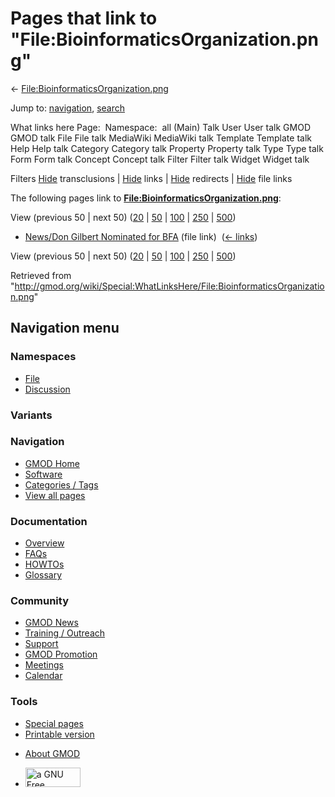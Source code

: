 <div id="mw-page-base" class="noprint">

</div>

<div id="mw-head-base" class="noprint">

</div>

<div id="content" class="mw-body" role="main">

<span id="top"></span>

<div id="mw-js-message" style="display:none;">

</div>



# <span dir="auto">Pages that link to "File:BioinformaticsOrganization.png"</span>

<div id="bodyContent">

<div id="contentSub">

←
[File:BioinformaticsOrganization.png](/wiki/File:BioinformaticsOrganization.png "File:BioinformaticsOrganization.png")

</div>

<div id="jump-to-nav" class="mw-jump">

Jump to: [navigation](#mw-navigation), [search](#p-search)

</div>

<div id="mw-content-text">

What links here Page:  Namespace:  all (Main) Talk User User talk GMOD
GMOD talk File File talk MediaWiki MediaWiki talk Template Template talk
Help Help talk Category Category talk Property Property talk Type Type
talk Form Form talk Concept Concept talk Filter Filter talk Widget
Widget talk

Filters
[Hide](/mediawiki/index.php?title=Special:WhatLinksHere/File:BioinformaticsOrganization.png&hidetrans=1 "Special:WhatLinksHere/File:BioinformaticsOrganization.png")
transclusions \|
[Hide](/mediawiki/index.php?title=Special:WhatLinksHere/File:BioinformaticsOrganization.png&hidelinks=1 "Special:WhatLinksHere/File:BioinformaticsOrganization.png")
links \|
[Hide](/mediawiki/index.php?title=Special:WhatLinksHere/File:BioinformaticsOrganization.png&hideredirs=1 "Special:WhatLinksHere/File:BioinformaticsOrganization.png")
redirects \|
[Hide](/mediawiki/index.php?title=Special:WhatLinksHere/File:BioinformaticsOrganization.png&hideimages=1 "Special:WhatLinksHere/File:BioinformaticsOrganization.png")
file links

The following pages link to
**[File:BioinformaticsOrganization.png](/wiki/File:BioinformaticsOrganization.png "File:BioinformaticsOrganization.png")**:

View (previous 50 \| next 50)
([20](/mediawiki/index.php?title=Special:WhatLinksHere/File:BioinformaticsOrganization.png&limit=20 "Special:WhatLinksHere/File:BioinformaticsOrganization.png")
\|
[50](/mediawiki/index.php?title=Special:WhatLinksHere/File:BioinformaticsOrganization.png&limit=50 "Special:WhatLinksHere/File:BioinformaticsOrganization.png")
\|
[100](/mediawiki/index.php?title=Special:WhatLinksHere/File:BioinformaticsOrganization.png&limit=100 "Special:WhatLinksHere/File:BioinformaticsOrganization.png")
\|
[250](/mediawiki/index.php?title=Special:WhatLinksHere/File:BioinformaticsOrganization.png&limit=250 "Special:WhatLinksHere/File:BioinformaticsOrganization.png")
\|
[500](/mediawiki/index.php?title=Special:WhatLinksHere/File:BioinformaticsOrganization.png&limit=500 "Special:WhatLinksHere/File:BioinformaticsOrganization.png"))

- [News/Don Gilbert Nominated for
  BFA](/wiki/News/Don_Gilbert_Nominated_for_BFA "News/Don Gilbert Nominated for BFA")
  (file link) ‎ <span class="mw-whatlinkshere-tools">([←
  links](/mediawiki/index.php?title=Special:WhatLinksHere&target=News%2FDon+Gilbert+Nominated+for+BFA "Special:WhatLinksHere"))</span>

View (previous 50 \| next 50)
([20](/mediawiki/index.php?title=Special:WhatLinksHere/File:BioinformaticsOrganization.png&limit=20 "Special:WhatLinksHere/File:BioinformaticsOrganization.png")
\|
[50](/mediawiki/index.php?title=Special:WhatLinksHere/File:BioinformaticsOrganization.png&limit=50 "Special:WhatLinksHere/File:BioinformaticsOrganization.png")
\|
[100](/mediawiki/index.php?title=Special:WhatLinksHere/File:BioinformaticsOrganization.png&limit=100 "Special:WhatLinksHere/File:BioinformaticsOrganization.png")
\|
[250](/mediawiki/index.php?title=Special:WhatLinksHere/File:BioinformaticsOrganization.png&limit=250 "Special:WhatLinksHere/File:BioinformaticsOrganization.png")
\|
[500](/mediawiki/index.php?title=Special:WhatLinksHere/File:BioinformaticsOrganization.png&limit=500 "Special:WhatLinksHere/File:BioinformaticsOrganization.png"))

</div>

<div class="printfooter">

Retrieved from
"<http://gmod.org/wiki/Special:WhatLinksHere/File:BioinformaticsOrganization.png>"

</div>

<div id="catlinks" class="catlinks catlinks-allhidden">

</div>

<div class="visualClear">

</div>

</div>

</div>

<div id="mw-navigation">

## Navigation menu

<div id="mw-head">



<div id="left-navigation">

<div id="p-namespaces" class="vectorTabs" role="navigation"
aria-labelledby="p-namespaces-label">

### Namespaces

- <span id="ca-nstab-image"><a href="/wiki/File:BioinformaticsOrganization.png" accesskey="c"
  title="View the file page [c]">File</a></span>
- <span id="ca-talk"><a
  href="/mediawiki/index.php?title=File_talk:BioinformaticsOrganization.png&amp;action=edit&amp;redlink=1"
  accesskey="t"
  title="Discussion about the content page [t]">Discussion</a></span>

</div>

<div id="p-variants" class="vectorMenu emptyPortlet" role="navigation"
aria-labelledby="p-variants-label">

### 

### Variants[](#)

<div class="menu">

</div>

</div>

</div>

<div id="right-navigation">





</div>



</div>

</div>

</div>

<div id="mw-panel">

<div id="p-logo" role="banner">

<a href="/wiki/Main_Page"
style="background-image: url(http://gmod.org/images/GMOD-cogs.png);"
title="Visit the main page"></a>

</div>

<div id="p-Navigation" class="portal" role="navigation"
aria-labelledby="p-Navigation-label">

### Navigation

<div class="body">

- <span id="n-GMOD-Home">[GMOD Home](/wiki/Main_Page)</span>
- <span id="n-Software">[Software](/wiki/GMOD_Components)</span>
- <span id="n-Categories-.2F-Tags">[Categories /
  Tags](/wiki/Categories)</span>
- <span id="n-View-all-pages">[View all
  pages](/wiki/Special:AllPages)</span>

</div>

</div>

<div id="p-Documentation" class="portal" role="navigation"
aria-labelledby="p-Documentation-label">

### Documentation

<div class="body">

- <span id="n-Overview">[Overview](/wiki/Overview)</span>
- <span id="n-FAQs">[FAQs](/wiki/Category:FAQ)</span>
- <span id="n-HOWTOs">[HOWTOs](/wiki/Category:HOWTO)</span>
- <span id="n-Glossary">[Glossary](/wiki/Glossary)</span>

</div>

</div>

<div id="p-Community" class="portal" role="navigation"
aria-labelledby="p-Community-label">

### Community

<div class="body">

- <span id="n-GMOD-News">[GMOD News](/wiki/GMOD_News)</span>
- <span id="n-Training-.2F-Outreach">[Training /
  Outreach](/wiki/Training_and_Outreach)</span>
- <span id="n-Support">[Support](/wiki/Support)</span>
- <span id="n-GMOD-Promotion">[GMOD
  Promotion](/wiki/GMOD_Promotion)</span>
- <span id="n-Meetings">[Meetings](/wiki/Meetings)</span>
- <span id="n-Calendar">[Calendar](/wiki/Calendar)</span>

</div>

</div>

<div id="p-tb" class="portal" role="navigation"
aria-labelledby="p-tb-label">

### Tools

<div class="body">

- <span id="t-specialpages"><a href="/wiki/Special:SpecialPages" accesskey="q"
  title="A list of all special pages [q]">Special pages</a></span>
- <span id="t-print"><a
  href="/mediawiki/index.php?title=Special:WhatLinksHere/File:BioinformaticsOrganization.png&amp;printable=yes"
  rel="alternate" accesskey="p"
  title="Printable version of this page [p]">Printable version</a></span>

</div>

</div>

</div>

</div>

<div id="footer" role="contentinfo">

- <span id="footer-places-about">[About
  GMOD](/wiki/GMOD:About "GMOD:About")</span>

<!-- -->

- <span id="footer-copyrightico">[<img src="http://www.gnu.org/graphics/gfdl-logo-small.png" width="88"
  height="31" alt="a GNU Free Documentation License" />](http://www.gnu.org/licenses/fdl-1.3.html)</span>


<div style="clear:both">

</div>

</div>
